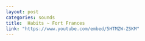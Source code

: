 ```yaml
---
layout: post
categories: sounds
title:  Habits ~ Fort Frances
link: "https://www.youtube.com/embed/5HTMZW-ZSKM"
---
```

